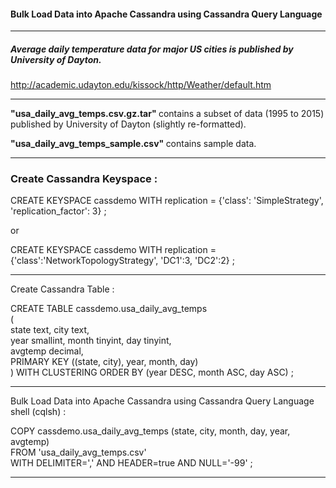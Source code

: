#### Bulk Load Data into Apache Cassandra using Cassandra Query Language

<hr>

##### Average daily temperature data for major US cities is published by University of Dayton.

http://academic.udayton.edu/kissock/http/Weather/default.htm

<hr>

<b> "usa_daily_avg_temps.csv.gz.tar" </b> contains a subset of data (1995 to 2015) published by University of Dayton (slightly re-formatted).

<b> "usa_daily_avg_temps_sample.csv" </b> contains sample data.

<hr>

### Create Cassandra Keyspace :

CREATE KEYSPACE cassdemo WITH replication = {'class': 'SimpleStrategy', 'replication_factor': 3} ;

or

CREATE KEYSPACE cassdemo WITH replication = {'class':'NetworkTopologyStrategy', 'DC1':3, 'DC2':2} ;

<hr>

Create Cassandra Table :

CREATE TABLE cassdemo.usa_daily_avg_temps <br>
( <br>
  state text, city text, <br>
  year smallint, month tinyint, day tinyint, <br>
  avgtemp decimal, <br>
  PRIMARY KEY ((state, city), year, month, day) <br>
) WITH CLUSTERING ORDER BY (year DESC, month ASC, day ASC) ; <br>

<hr>

Bulk Load Data into Apache Cassandra using Cassandra Query Language shell (cqlsh) :

COPY cassdemo.usa_daily_avg_temps (state, city, month, day, year, avgtemp) <br>
FROM 'usa_daily_avg_temps.csv' <br>
WITH DELIMITER=',' AND HEADER=true AND NULL='-99' ; <br>

<hr>
